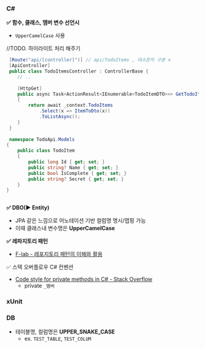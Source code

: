 

### C# 

**✅ 함수, 클래스, 멤버 변수 선언시**
- `UpperCamelCase` 사용

//TODO. 하이라이트 처리 해주기 
```c#
 [Route("api/[controller]")] // api/TodoItems , 대소문자 구분 x
 [ApiController]
 public class TodoItemsController : ControllerBase { 
	// .. 
	
	[HttpGet]
	public async Task<ActionResult<IEnumerable<TodoItemDTO>>> GetTodoItems()
	{
	    return await _context.TodoItems
	        .Select(x => ItemToDto(x))
	        .ToListAsync();
	}
 }
 
 namespace TodoApi.Models
{
    public class TodoItem
    {
        public long Id { get; set; }
        public string? Name { get; set; }
        public bool IsComplete { get; set; }
        public string? Secret { get; set; }
    }
}
 
```


**✅ DBO(▶️ Entity)**
- JPA 같은 느낌으로 어노테이션 기반 컬럼명 명시/맵핑 가능
- 이때 클래스내 변수명은 **UpperCamelCase**

**✅ 레파지토리 패턴**
- [F-lab - 레포지토리 패턴의 이해와 활용](https://f-lab.ai/en/insight/understanding-repository-pattern-20250305)

✅ 스택 오버플로우 C# 컨벤션
- [Code style for private methods in C# - Stack Overflow](https://stackoverflow.com/questions/2758684/code-style-for-private-methods-in-c-sharp#:~:text=All%20method%20names%20in%20C%23%20start%20with%20an,asking%20for%20a%20%C2%BBwhy%C2%AB%20is%20a%20little%20misplaced.)
	- private `_멤버`
### xUnit 


### DB
- 테이블명, 컬럼명은 **UPPER_SNAKE_CASE** 
	- ex. `TEST_TABLE`, `TEST_COLUM`
